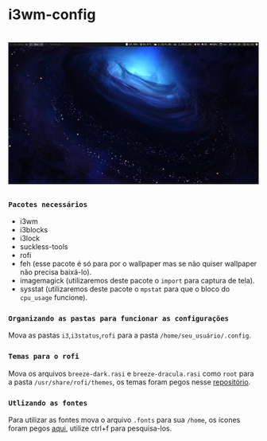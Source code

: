 # i3wm-config

<h1 align="center">
    <img alt="i3workspace" title="#i3workspace" src=".github/i3workspace.jpg" width="1000px" />
</h1>

### `Pacotes necessários`
- i3wm 
- i3blocks
- i3lock
- suckless-tools
- rofi
- feh (esse pacote é só para por o wallpaper mas se não quiser wallpaper não precisa baixá-lo).
- imagemagick (utilizaremos deste pacote o `import` para captura de tela).
- sysstat (utilizaremos deste pacote o `mpstat` para que o bloco do `cpu_usage` funcione).

### `Organizando as pastas para funcionar as configurações`

Mova as pastas `i3`,`i3status`,`rofi` para a pasta `/home/seu_usuário/.config`.

### `Temas para o rofi`

Mova os arquivos `breeze-dark.rasi` e `breeze-dracula.rasi` como `root` para a pasta `/usr/share/rofi/themes`,
os temas foram pegos nesse [repositório](https://github.com/MonsieurBedard/rofi-breeze-theme).

### `Utlizando as fontes`

Para utilizar as fontes mova o arquivo `.fonts` para sua `/home`, os ícones foram pegos [aqui](https://fontawesome.com/cheatsheet/free/solid), utilize ctrl+f para pesquisa-los.
